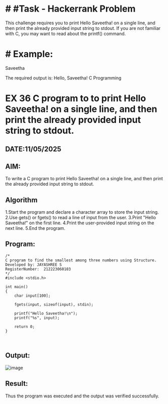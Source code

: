  # # #Task - Hackerrank Problem

This challenge requires you to print Hello Saveetha! on a single line, and then print the already provided input string to stdout. If you are not familiar with C, you may want to read about the printf() command.

# # Example:

Saveetha

The required output is: Hello, Saveetha! C Programming

# EX 36 C program to to print Hello Saveetha! on a single line, and then print the already provided input string to stdout.
## DATE:11/05/2025
## AIM:
To write a C program to print Hello Saveetha! on a single line, and then print the already provided input string to stdout.

## Algorithm
1.Start the program and declare a character array to store the input string.
2.Use gets() or fgets() to read a line of input from the user.
3.Print "Hello Saveetha!" on the first line.
4.Print the user-provided input string on the next line.
5.End the program.

## Program:
```
/*
C program to find the smallest among three numbers using Structure.
Developed by: JAYASHREE S
RegisterNumber:  212223060103
*/
#include <stdio.h>

int main()
{
    char input[100];

    fgets(input, sizeof(input), stdin);

    printf("Hello Saveetha!\n");
    printf("%s", input);

    return 0;
}



```

## Output:

![image](https://github.com/user-attachments/assets/0c727c49-7a16-472a-9493-09dc98634d16)


## Result:
Thus the program was executed and the output was verified successfully.
